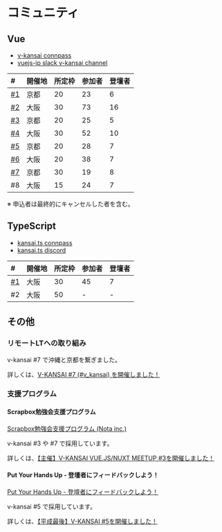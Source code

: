 # コミュニティ

## Vue

- [v-kansai connpass](https://vuekansai.connpass.com/)
- [vuejs-jp slack v-kansai channel](https://vuejs-jp.slack.com/)

| # | 開催地 | 所定枠 | 参加者 | 登壇者 |
|:---|:---|:---|:---|:---|
| [#1](https://webneko.dev/posts/enter-the-first-vue-js-nuxt-meetup-in-kyoto) | 京都 | 20 | 23 | 6 |
| [#2](https://webneko.dev/posts/enter-the-second-vue-js-nuxt-meetup-in-osaka) | 大阪 | 30 | 73 | 16 |
| [#3](https://webneko.dev/posts/enter-the-third-v-kansai-vue-js-nuxt-meetup-in-kyoto) | 京都 | 20 | 25 | 5 |
| [#4](https://webneko.dev/posts/enter-the-fourth-v-kansai-vue-js-nuxt-meetup-in-osaka) | 大阪 | 30 | 52 | 10 |
| [#5](https://webneko.dev/posts/enter-the-final-v-kansai-of-the-heisei-period) | 京都 | 20 | 28 | 7 |
| [#6](https://webneko.dev/posts/enter-the-v-kansai-6-with-monaca-ug-osaka) | 大阪 | 20 | 38 | 7 |
| [#7](https://webneko.dev/posts/enter-the-v-kansai-7-in-kyoto) | 京都 | 30 | 19 | 8 |
| #8 | 大阪 | 15 | 24 | 7 |

※ 申込者は最終的にキャンセルした者を含む。

## TypeScript

- [kansai.ts connpass](https://kansaits.connpass.com/)
- [kansai.ts discord](https://discord.gg/AJPs2Uh)

| # | 開催地 | 所定枠 | 参加者 | 登壇者 |
|:---|:---|:---|:---|:---|
| [#1](https://webneko.dev/posts/enter-the-kansai-ts-1-in-osaka) | 大阪 | 30 | 45 | 7 |
| #2 | 大阪 | 50 | - | - |

## その他

### リモートLTへの取り組み

v-kansai #7 で沖縄と京都を繋ぎました。

詳しくは、[V-KANSAI #7 (#v_kansai) を開催しました！](https://webneko.dev/posts/enter-the-v-kansai-7-in-kyoto)

### 支援プログラム

#### Scrapbox勉強会支援プログラム

[Scrapbox勉強会支援プログラム (Nota inc.)](https://scrapbox.io/study-group-support/)

v-kansai #3 や #7 で採用しています。

詳しくは、[【主催】V-KANSAI VUE.JS/NUXT MEETUP #3を開催しました！](https://webneko.dev/posts/enter-the-third-v-kansai-vue-js-nuxt-meetup-in-kyoto)

#### Put Your Hands Up - 登壇者にフィードバックしよう！

[Put Your Hands Up - 登壇者にフィードバックしよう！](https://pyhu.nkgr.app/)

v-kansai #5 で採用しています。

詳しくは、[【平成最後】V-KANSAI #5を開催しました！](https://webneko.dev/posts/enter-the-final-v-kansai-of-the-heisei-period)
